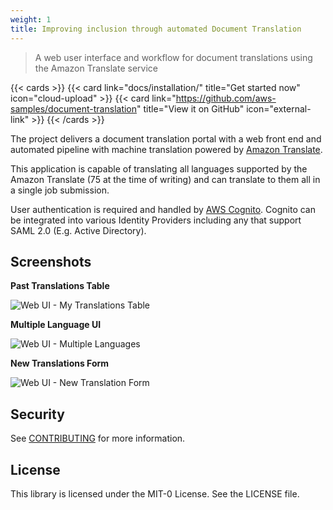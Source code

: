 ```yaml
---
weight: 1
title: Improving inclusion through automated Document Translation
---
```


> A web user interface and workflow for document translations using the Amazon Translate service

{{< cards >}}
  {{< card link="docs/installation/" title="Get started now" icon="cloud-upload" >}}
  {{< card link="https://github.com/aws-samples/document-translation" title="View it on GitHub" icon="external-link" >}}
{{< /cards >}}

The project delivers a document translation portal with a web front end and automated pipeline with machine translation powered by [Amazon Translate](https://aws.amazon.com/translate/). 

This application is capable of translating all languages supported by the Amazon Translate (75 at the time of writing) and can translate to them all in a single job submission.

User authentication is required and handled by [AWS Cognito](https://aws.amazon.com/cognito/). Cognito can be integrated into various Identity Providers including any that support SAML 2.0 (E.g. Active Directory).

## Screenshots

**Past Translations Table**

![Web UI - My Translations Table](/img/client_history.png)

**Multiple Language UI**

![Web UI - Multiple Languages](/img/client_multi_lang.png)

**New Translations Form**

![Web UI - New Translation Form](/img/client_create.png)

## Security

See [CONTRIBUTING](https://github.com/aws-samples/document-translation/blob/main/CONTRIBUTING.md#security-issue-notifications) for more information.

## License

This library is licensed under the MIT-0 License. See the LICENSE file.

